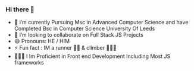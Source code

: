 ### Hi there 👋
- 🔭 I’m currently Pursuing Msc in Advanced Computer Science and have Completed Bsc in Computer Science University Of Leeds 
- 👯 I’m looking to collaborate on Full Stack JS Projects
- 😄 Pronouns: HE / HIM
- ⚡ Fun fact : IM a runner  🏃🏼 & climber 🧗🏼‍♂️
- 👨🏽‍💻 I Im Proficient in Front end Development Including Most JS frameworks

<!--
**karimalydev/karimalydev** is a ✨ _special_ ✨ repository because its `README.md` (this file) appears on your GitHub profile.

Here are some ideas to get you started:

- 🔭 I’m currently working on ...
- 🌱 I’m currently learning ...
- 👯 I’m looking to collaborate on ...
- 🤔 I’m looking for help with ...
- 💬 Ask me about ...
- 📫 How to reach me: ...
- 😄 Pronouns: ...
- ⚡ Fun fact: ...
-->
